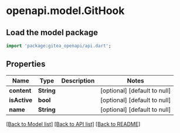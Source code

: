 # openapi.model.GitHook

## Load the model package
```dart
import 'package:gitea_openapi/api.dart';
```

## Properties
Name | Type | Description | Notes
------------ | ------------- | ------------- | -------------
**content** | **String** |  | [optional] [default to null]
**isActive** | **bool** |  | [optional] [default to null]
**name** | **String** |  | [optional] [default to null]

[[Back to Model list]](../README.md#documentation-for-models) [[Back to API list]](../README.md#documentation-for-api-endpoints) [[Back to README]](../README.md)



